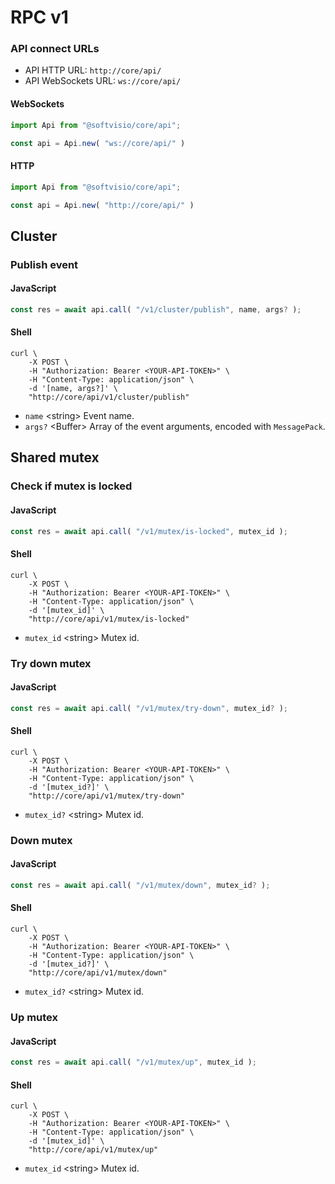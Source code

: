 # RPC v1

### API connect URLs

-   API HTTP URL: `http://core/api/`
-   API WebSockets URL: `ws://core/api/`

<!-- tabs:start -->

#### **WebSockets**

<!-- prettier-ignore -->
```javascript
import Api from "@softvisio/core/api";

const api = Api.new( "ws://core/api/" )
```

#### **HTTP**

<!-- prettier-ignore -->
```javascript
import Api from "@softvisio/core/api";

const api = Api.new( "http://core/api/" )
```

<!-- tabs:end -->

## Cluster

### Publish event

<!-- tabs:start -->

#### **JavaScript**

<!-- prettier-ignore -->
```javascript
const res = await api.call( "/v1/cluster/publish", name, args? );
```

#### **Shell**

<!-- prettier-ignore -->
```shell
curl \
    -X POST \
    -H "Authorization: Bearer <YOUR-API-TOKEN>" \
    -H "Content-Type: application/json" \
    -d '[name, args?]' \
    "http://core/api/v1/cluster/publish"
```

<!-- tabs:end -->

-   `name` <string\> Event name.
-   `args?` <Buffer\> Array of the event arguments, encoded with `MessagePack`.

## Shared mutex

### Check if mutex is locked

<!-- tabs:start -->

#### **JavaScript**

<!-- prettier-ignore -->
```javascript
const res = await api.call( "/v1/mutex/is-locked", mutex_id );
```

#### **Shell**

<!-- prettier-ignore -->
```shell
curl \
    -X POST \
    -H "Authorization: Bearer <YOUR-API-TOKEN>" \
    -H "Content-Type: application/json" \
    -d '[mutex_id]' \
    "http://core/api/v1/mutex/is-locked"
```

<!-- tabs:end -->

-   `mutex_id` <string\> Mutex id.

### Try down mutex

<!-- tabs:start -->

#### **JavaScript**

<!-- prettier-ignore -->
```javascript
const res = await api.call( "/v1/mutex/try-down", mutex_id? );
```

#### **Shell**

<!-- prettier-ignore -->
```shell
curl \
    -X POST \
    -H "Authorization: Bearer <YOUR-API-TOKEN>" \
    -H "Content-Type: application/json" \
    -d '[mutex_id?]' \
    "http://core/api/v1/mutex/try-down"
```

<!-- tabs:end -->

-   `mutex_id?` <string\> Mutex id.

### Down mutex

<!-- tabs:start -->

#### **JavaScript**

<!-- prettier-ignore -->
```javascript
const res = await api.call( "/v1/mutex/down", mutex_id? );
```

#### **Shell**

<!-- prettier-ignore -->
```shell
curl \
    -X POST \
    -H "Authorization: Bearer <YOUR-API-TOKEN>" \
    -H "Content-Type: application/json" \
    -d '[mutex_id?]' \
    "http://core/api/v1/mutex/down"
```

<!-- tabs:end -->

-   `mutex_id?` <string\> Mutex id.

### Up mutex

<!-- tabs:start -->

#### **JavaScript**

<!-- prettier-ignore -->
```javascript
const res = await api.call( "/v1/mutex/up", mutex_id );
```

#### **Shell**

<!-- prettier-ignore -->
```shell
curl \
    -X POST \
    -H "Authorization: Bearer <YOUR-API-TOKEN>" \
    -H "Content-Type: application/json" \
    -d '[mutex_id]' \
    "http://core/api/v1/mutex/up"
```

<!-- tabs:end -->

-   `mutex_id` <string\> Mutex id.
